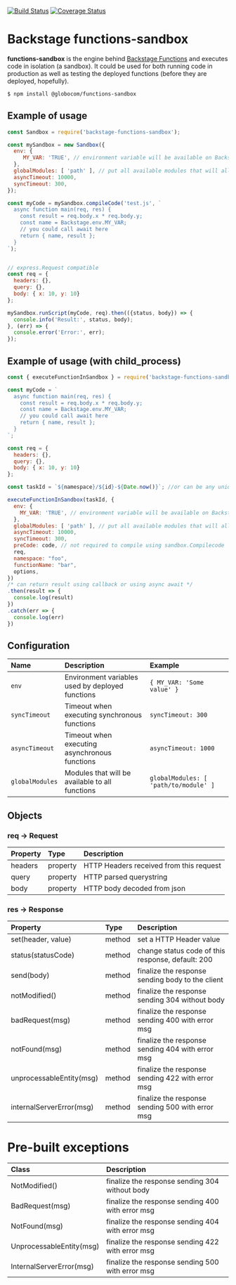 [![Build Status](https://travis-ci.org/globocom/functions-sandbox.png?branch=master)](https://travis-ci.org/globocom/functions-sandbox)
[![Coverage Status](https://coveralls.io/repos/github/globocom/functions-sandbox/badge.svg?branch=master)](https://coveralls.io/github/globocom/functions-sandbox?branch=master)

# Backstage functions-sandbox

**functions-sandbox** is the engine behind [Backstage Functions](https://github.com/backstage/functions) and executes code in isolation (a sandbox). It could be used for both running code in production as well as testing the deployed functions (before they are deployed, hopefully).

```sh
$ npm install @globocom/functions-sandbox
```

## Example of usage

```javascript
const Sandbox = require('backstage-functions-sandbox');

const mySandbox = new Sandbox({
  env: {
     MY_VAR: 'TRUE', // environment variable will be available on Backstage.env.MY_VAR
  },
  globalModules: [ 'path' ], // put all available modules that will allow to import
  asyncTimeout: 10000,
  syncTimeout: 300,
});

const myCode = mySandbox.compileCode('test.js', `
  async function main(req, res) {
    const result = req.body.x * req.body.y;
    const name = Backstage.env.MY_VAR;
    // you could call await here
    return { name, result };
  }
`);


// express.Request compatible
const req = {
  headers: {},
  query: {},
  body: { x: 10, y: 10}
};

mySandbox.runScript(myCode, req).then(({status, body}) => {
  console.info('Result:', status, body);
}, (err) => {
  console.error('Error:', err);
});
```

## Example of usage (with child_process)

```javascript
const { executeFunctionInSandbox } = require('backstage-functions-sandbox/lib/ForkSandbox');

const myCode = `
  async function main(req, res) {
    const result = req.body.x * req.body.y;
    const name = Backstage.env.MY_VAR;
    // you could call await here
    return { name, result };
  }
`;

const req = {
  headers: {},
  query: {},
  body: { x: 10, y: 10}
};

const taskId = `${namespace}/${id}-${Date.now()}`; //or can be any uniq id

executeFunctionInSandbox(taskId, {
  env: {
    MY_VAR: 'TRUE', // environment variable will be available on Backstage.env.MY_VAR
  },
  globalModules: [ 'path' ], // put all available modules that will allow to import
  asyncTimeout: 10000,
  syncTimeout: 300,
  preCode: code, // not required to compile using sandbox.Compilecode
  req,
  namespace: "foo",
  functionName: "bar",
  options,
})
/* can return result using callback or using async await */
.then(result => {
  console.log(result)
})
.catch(err => {
  console.log(err)
})
```

## Configuration

| Name            | Description                                      | Example                               |
|:----------------|:-------------------------------------------------|:--------------------------------------|
| `env`           | Environment variables used by deployed functions | `{ MY_VAR: 'Some value' }`            |
| `syncTimeout`   | Timeout when executing synchronous functions     | `syncTimeout: 300`                    |
| `asyncTimeout`  | Timeout when executing asynchronous functions    | `asyncTimeout: 1000`                  |
| `globalModules` | Modules that will be available to all functions  | `globalModules: [ 'path/to/module' ]` |


## Objects

### req -> Request

| Property | Type     | Description                             |
|:---------|:---------|:----------------------------------------|
| headers  | property | HTTP Headers received from this request |
| query    | property | HTTP parsed querystring                 |
| body     | property | HTTP body decoded from json             |

### res -> Response

| Property                 | Type      | Description                                       |
|:-------------------------|:----------|:--------------------------------------------------|
| set(header, value)       | method    | set a HTTP Header value                           |
| status(statusCode)       | method    | change status code of this response, default: 200 |
| send(body)               | method    | finalize the response sending body to the client  |
| notModified()            | method    | finalize the response sending 304 without body    |
| badRequest(msg)          | method    | finalize the response sending 400 with error msg  |
| notFound(msg)            | method    | finalize the response sending 404 with error msg  |
| unprocessableEntity(msg) | method    | finalize the response sending 422 with error msg  |
| internalServerError(msg) | method    | finalize the response sending 500 with error msg  |

# Pre-built exceptions
| Class                    | Description                                       |
|:-------------------------|:--------------------------------------------------|
| NotModified()            | finalize the response sending 304 without body    |
| BadRequest(msg)          | finalize the response sending 400 with error msg  |
| NotFound(msg)            | finalize the response sending 404 with error msg  |
| UnprocessableEntity(msg) | finalize the response sending 422 with error msg  |
| InternalServerError(msg) | finalize the response sending 500 with error msg  |
